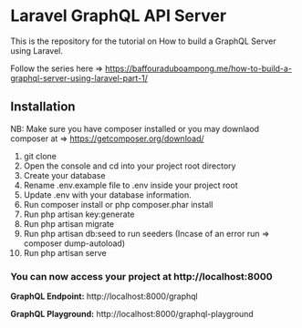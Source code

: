 # Laravel GraphQL API Server
This is the repository for the tutorial on How to build a GraphQL Server using Laravel.

Follow the series here => https://baffouraduboampong.me/how-to-build-a-graphql-server-using-laravel-part-1/

## Installation
NB: Make sure you have composer installed or you may downlaod composer at => https://getcomposer.org/download/

1. git clone
2. Open the console and cd into your project root directory
3. Create your database
4. Rename .env.example file to .env inside your project root
5. Update .env with your database information.
6. Run composer install or php composer.phar install
7. Run php artisan key:generate
8. Run php artisan migrate
9. Run php artisan db:seed to run seeders (Incase of an error run => composer dump-autoload)
10. Run php artisan serve

### You can now access your project at http://localhost:8000

**GraphQL Endpoint:** http://localhost:8000/graphql

**GraphQL Playground:** http://localhost:8000/graphql-playground  